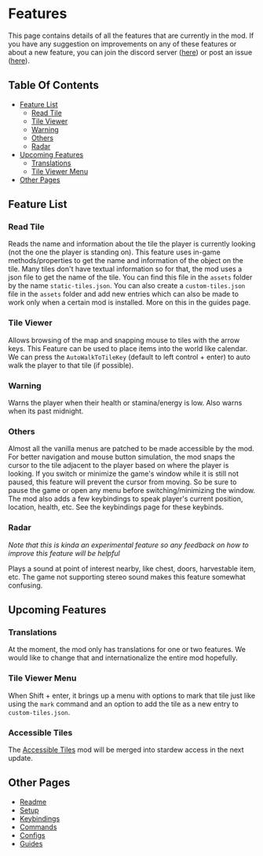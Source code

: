 # Features

This page contains details of all the features that are currently in the mod.
If you have any suggestion on improvements on any of these features or about a new feature, you can join the discord server ([here](https://discord.gg/yQjjsDqWQX)) or post an issue ([here](https://github.com/khanshoaib3/stardew-access/issues)).

## Table Of Contents

- [Feature List](#feature-list)
  - [Read Tile](#read-tile)
  - [Tile Viewer](#tile-viewer)
  - [Warning](#warning)
  - [Others](#others)
  - [Radar](#radar)
- [Upcoming Features](#upcoming-features)
  - [Translations](#translations)
  - [Tile Viewer Menu](#tile-viewer-menu)
- [Other Pages](#other-pages)

## Feature List

### Read Tile

Reads the name and information about the tile the player is currently looking (not the one the player is standing on).
This feature uses in-game methods/properties to get the name and information of the object on the tile.
Many tiles don't have textual information so for that, the mod uses a json file to get the name of the tile.
You can find this file in the `assets` folder by the name `static-tiles.json`.
You can also create a `custom-tiles.json` file in the `assets` folder and add new entries which can also be made to work only when a certain mod is installed.
More on this in the guides page.

### Tile Viewer

Allows browsing of the map and snapping mouse to tiles with the arrow keys.
This Feature can be used to place items into the world like calendar.
We can press the `AutoWalkToTileKey` (default to left control + enter) to auto walk the player to that tile (if possible).

### Warning

Warns the player when their health or stamina/energy is low.
Also warns when its past midnight.

### Others

Almost all the vanilla menus are patched to be made accessible by the mod.
For better navigation and mouse button simulation, the mod snaps the cursor to the tile adjacent to the player based on where the player is looking.
If you switch or minimize the game's window while it is still not paused, this feature will prevent the cursor from moving.
So be sure to pause the game or open any menu before switching/minimizing the window.
The mod also adds a few keybindings to speak player's current position, location, health, etc.
See the keybindings page for these keybinds.

### Radar

_Note that this is kinda an experimental feature so any feedback on how to improve this feature will be helpful_

Plays a sound at point of interest nearby, like chest, doors, harvestable item, etc.
The game not supporting stereo sound makes this feature somewhat confusing.

## Upcoming Features

### Translations

At the moment, the mod only has translations for one or two features.
We would like to change that and internationalize the entire mod hopefully.

### Tile Viewer Menu

When Shift + enter, it brings up a menu with options to mark that tile just like using the `mark` command and an option to add the tile as a new entry to `custom-tiles.json`.

### Accessible Tiles

The [Accessible Tiles](https://github.com/Croutonic-Creations-Stardew/SDV-AccessibleTiles) mod will be merged into stardew access in the next update.

## Other Pages

- [Readme](README.md)
- [Setup](setup.md)
- [Keybindings](keybindings.md)
- [Commands](commands.md)
- [Configs](config.md)
- [Guides](guides.md)
